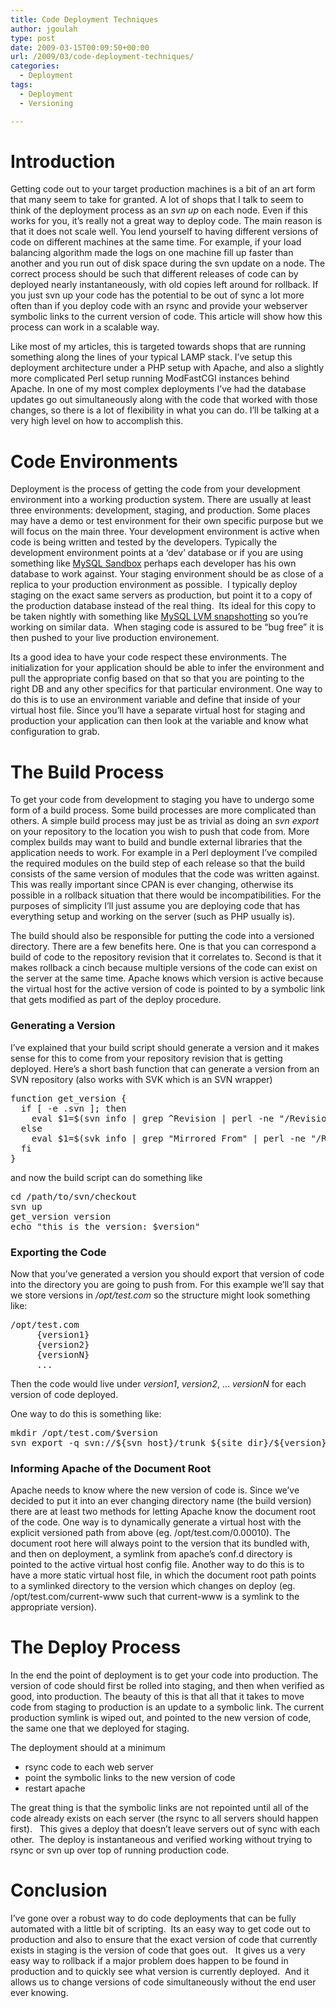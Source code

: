 ```yaml
---
title: Code Deployment Techniques
author: jgoulah
type: post
date: 2009-03-15T00:09:50+00:00
url: /2009/03/code-deployment-techniques/
categories:
  - Deployment
tags:
  - Deployment
  - Versioning

---
```

# Introduction

Getting code out to your target production machines is a bit of an art form that many seem to take for granted. A lot of shops that I talk to seem to think of the deployment process as an _svn up_ on each node. Even if this works for you, it&#8217;s really not a great way to deploy code. The main reason is that it does not scale well. You lend yourself to having different versions of code on different machines at the same time. For example, if your load balancing algorithm made the logs on one machine fill up faster than another and you run out of disk space during the svn update on a node. The correct process should be such that different releases of code can by deployed nearly instantaneously, with old copies left around for rollback. If you just svn up your code has the potential to be out of sync a lot more often than if you deploy code with an rsync and provide your webserver symbolic links to the current version of code. This article will show how this process can work in a scalable way.

Like most of my articles, this is targeted towards shops that are running something along the lines of your typical LAMP stack. I&#8217;ve setup this deployment architecture under a PHP setup with Apache, and also a slightly more complicated Perl setup running ModFastCGI instances behind Apache. In one of my most complex deployments I&#8217;ve had the database updates go out simultaneously along with the code that worked with those changes, so there is a lot of flexibility in what you can do. I&#8217;ll be talking at a very high level on how to accomplish this.

# Code Environments

Deployment is the process of getting the code from your development environment into a working production system. There are usually at least three environments: development, staging, and production. Some places may have a demo or test environment for their own specific purpose but we will focus on the main three. Your development environment is active when code is being written and tested by the developers. Typically the development environment points at a &#8216;dev&#8217; database or if you are using something like <a href="http://blog.johngoulah.com/2009/01/mysql-sandbox/" target="_blank">MySQL Sandbox</a> perhaps each developer has his own database to work against. Your staging environment should be as close of a replica to your production environment as possible.  I typically deploy staging on the exact same servers as production, but point it to a copy of the production database instead of the real thing.  Its ideal for this copy to be taken nightly with something like <a href="http://blog.johngoulah.com/2009/01/mysql-snapshots-using-lvm/" target="_blank">MySQL LVM snapshotting</a> so you&#8217;re working on similar data.  When staging code is assured to be &#8220;bug free&#8221; it is then pushed to your live production environement.

Its a good idea to have your code respect these environments. The initialization for your application should be able to infer the environment and pull the appropriate config based on that so that you are pointing to the right DB and any other specifics for that particular environment. One way to do this is to use an environment variable and define that inside of your virtual host file. Since you&#8217;ll have a separate virtual host for staging and production your application can then look at the variable and know what configuration to grab.

# The Build Process

To get your code from development to staging you have to undergo some form of a build process. Some build processes are more complicated than others. A simple build process may just be as trivial as doing an _svn export_ on your repository to the location you wish to push that code from. More complex builds may want to build and bundle external libraries that the application needs to work. For example in a Perl deployment I&#8217;ve compiled the required modules on the build step of each release so that the build consists of the same version of modules that the code was written against. This was really important since CPAN is ever changing, otherwise its possible in a rollback situation that there would be incompatibilities. For the purposes of simplicity I&#8217;ll just assume you are deploying code that has everything setup and working on the server (such as PHP usually is).

The build should also be responsible for putting the code into a versioned directory. There are a few benefits here. One is that you can correspond a build of code to the repository revision that it correlates to. Second is that it makes rollback a cinch because multiple versions of the code can exist on the server at the same time. Apache knows which version is active because the virtual host for the active version of code is pointed to by a symbolic link that gets modified as part of the deploy procedure.

### Generating a Version

I&#8217;ve explained that your build script should generate a version and it makes sense for this to come from your repository revision that is getting deployed. Here&#8217;s a short bash function that can generate a version from an SVN repository (also works with SVK which is an SVN wrapper)

<pre>function get_version {
  if [ -e .svn ]; then
    eval $1=$(svn info | grep ^Revision | perl -ne "/Revision: (\d+)/; printf('1.%06i', \$1);")
  else
    eval $1=$(svk info | grep "Mirrored From" | perl -ne "/Rev. (\d+)/; printf('1.%06i', \$1);")
  fi
}</pre>

and now the build script can do something like

<pre>cd /path/to/svn/checkout
svn up
get_version version
echo "this is the version: $version"</pre>

### Exporting the Code

Now that you&#8217;ve generated a version you should export that version of code into the directory you are going to push from. For this example we&#8217;ll say that we store versions in _/opt/test.com_ so the structure might look something like:

<pre>/opt/test.com
     {version1}
     {version2}
     {versionN}
     ...</pre>

Then the code would live under _version1_, _version2_, &#8230; _versionN_ for each version of code deployed.

One way to do this is something like:

<pre>mkdir /opt/test.com/$version
svn export -q svn://${svn_host}/trunk ${site_dir}/${version}</pre>

### Informing Apache of the Document Root

Apache needs to know where the new version of code is. Since we&#8217;ve decided to put it into an ever changing directory name (the build version) there are at least two methods for letting Apache know the document root of the code. One way is to dynamically generate a virtual host with the explicit versioned path from above (eg. /opt/test.com/0.00010). The document root here will always point to the version that its bundled with, and then on deployment, a symlink from apache&#8217;s conf.d directory is pointed to the active virtual host config file. Another way to do this is to have a more static virtual host file, in which the document root path points to a symlinked directory to the version which changes on deploy (eg. /opt/test.com/current-www such that current-www is a symlink to the appropriate version).

# The Deploy Process

In the end the point of deployment is to get your code into production. The version of code should first be rolled into staging, and then when verified as good, into production. The beauty of this is that all that it takes to move code from staging to production is an update to a symbolic link. The current production symlink is wiped out, and pointed to the new version of code, the same one that we deployed for staging.

The deployment should at a minimum

  * rsync code to each web server
  * point the symbolic links to the new version of code
  * restart apache

The great thing is that the symbolic links are not repointed until all of the code already exists on each server (the rsync to all servers should happen first).   This gives a deploy that doesn&#8217;t leave servers out of sync with each other.  The deploy is instantaneous and verified working without trying to rsync or svn up over top of running production code.

# Conclusion

I&#8217;ve gone over a robust way to do code deployments that can be fully automated with a little bit of scripting.  Its an easy way to get code out to production and also to ensure that the exact version of code that currently exists in staging is the version of code that goes out.   It gives us a very easy way to rollback if a major problem does happen to be found in production and to quickly see what version is currently deployed.  And it allows us to change versions of code simultaneously without the end user ever knowing.